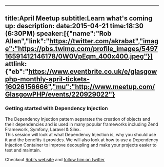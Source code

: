 ----
title:April Meetup
subtitle:Learn what's coming up:
description:
date:2015-04-21
time:18:30 (6:30PM)
speaker:[{"name":"Rob Allen","link":"https://twitter.com/akrabat","image":"https://pbs.twimg.com/profile_images/549716591412146178/0W0VpEqm_400x400.jpeg"}]
attlink:{"eb":"https://www.eventbrite.co.uk/e/glasgowphp-monthly-april-tickets-16026156666","mu":"http://www.meetup.com/GlasgowPHP/events/220929022"}
----

### Getting started with Dependency Injection

The Dependency Injection pattern separates the creation of objects 
and their dependencies and is used in many popular frameworks including 
Zend Framework, Symfony, Laravel & Silex.  
This session will look at what Dependency Injection is, 
why you should use it and the benefits it provides. 
We will also look at how to use a Dependency Injection Container to 
improve decoupling and make your projects easier to test and maintain.

Checkout [Rob's website][2] and [follow him on twitter][1] 


[1]: https://twitter.com/akrabat
[2]: http://akrabat.com
